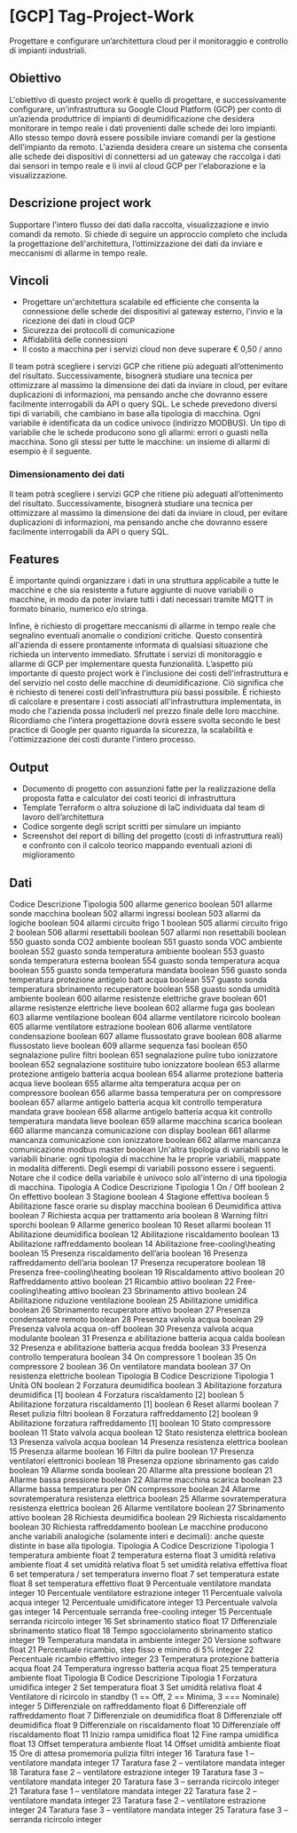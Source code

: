 # [GCP] Tag-Project-Work
Progettare e configurare un’architettura cloud per il monitoraggio e controllo di impianti industriali.

## Obiettivo
L'obiettivo di questo project work è quello di progettare, e successivamente configurare,
un'infrastruttura su Google Cloud Platform (GCP) per conto di un’azienda produttrice di
impianti di deumidificazione che desidera monitorare in tempo reale i dati provenienti dalle
schede dei loro impianti. Allo stesso tempo dovrà essere possibile inviare comandi per la
gestione dell’impianto da remoto. L'azienda desidera creare un sistema che consenta alle
schede dei dispositivi di connettersi ad un gateway che raccolga i dati dai sensori in tempo
reale e li invii al cloud GCP per l'elaborazione e la visualizzazione.

## Descrizione project work
Supportare l'intero flusso dei dati dalla raccolta, visualizzazione e invio comandi da remoto. Si chiede di seguire un approccio completo che includa la progettazione dell'architettura, l’ottimizzazione dei dati da inviare e meccanismi di allarme in tempo reale.

## Vincoli
- Progettare un'architettura scalabile ed efficiente che consenta la connessione delle schede dei dispositivi al gateway esterno, l'invio e la ricezione dei dati in cloud GCP
- Sicurezza dei protocolli di comunicazione
- Affidabilità delle connessioni
- Il costo a macchina per i servizi cloud non deve superare € 0,50 / anno

Il team potrà scegliere i servizi GCP che ritiene più adeguati all’ottenimento del risultato. Successivamente, bisognerà studiare una tecnica per ottimizzare al massimo la dimensione dei dati da inviare in cloud, per evitare duplicazioni di informazioni, ma pensando anche che dovranno essere facilmente interrogabili da API o query SQL. Le schede prevedono diversi tipi di variabili, che cambiano in base alla tipologia di macchina.
Ogni variabile è identificata da un codice univoco (indirizzo MODBUS). Un tipo di variabile che le schede producono sono gli allarmi: errori o guasti nella macchina. Sono gli stessi per tutte le macchine: un insieme di allarmi di esempio è il seguente.

### Dimensionamento dei dati 
Il team potrà scegliere i servizi GCP che ritiene più adeguati all’ottenimento del risultato. Successivamente, bisognerà studiare una tecnica per ottimizzare al massimo la dimensione dei dati da inviare in cloud, per evitare duplicazioni di informazioni, ma pensando anche che dovranno essere facilmente interrogabili da API o query SQL.

## Features
È importante quindi organizzare i dati in una struttura applicabile a tutte le macchine e che sia resistente a future aggiunte di nuove variabili o macchine, in modo da poter inviare tutti i dati necessari tramite MQTT in formato binario, numerico e/o stringa.

Infine, è richiesto di progettare meccanismi di allarme in tempo reale che segnalino eventuali anomalie o condizioni critiche. Questo consentirà all'azienda di essere prontamente informata di qualsiasi situazione che richieda un intervento immediato. Sfruttate i servizi di monitoraggio e allarme di GCP per implementare questa funzionalità.
L’aspetto più importante di questo project work è l'inclusione dei costi dell'infrastruttura e del servizio nel costo delle macchine di deumidificazione. Ciò significa che è richiesto di tenerei costi dell’infrastruttura più bassi possibile. È richiesto di calcolare e presentare i costi associati all'infrastruttura implementata, in modo che l'azienda possa includerli nel prezzo finale delle loro macchine.
Ricordiamo che l’intera progettazione dovrà essere svolta secondo le best practice di Google per quanto riguarda la sicurezza, la scalabilità e l'ottimizzazione dei costi durante l'intero
processo.

## Output
- Documento di progetto con assunzioni fatte per la realizzazione della proposta fatta e calculator dei costi teorici di infrastruttura
- Template Terraform o altra soluzione di IaC individuata dal team di lavoro dell’architettura
- Codice sorgente degli script scritti per simulare un impianto
- Screenshot del report di billing del progetto (costi di infrastruttura reali) e confronto con il calcolo teorico mappando eventuali azioni di miglioramento

## Dati
Codice Descrizione Tipologia
500 allarme generico boolean
501 allarme sonde macchina boolean
502 allarmi ingressi boolean
503 allarmi da logiche boolean
504 allarmi circuito frigo 1 boolean
505 allarmi circuito frigo 2 boolean
506 allarmi resettabili boolean
507 allarmi non resettabili boolean
550 guasto sonda CO2 ambiente boolean
551 guasto sonda VOC ambiente boolean
552 guasto sonda temperatura ambiente boolean
553 guasto sonda temperatura esterna boolean
554 guasto sonda temperatura acqua boolean
555 guasto sonda temperatura mandata boolean
556 guasto sonda temperatura protezione antigelo batt acqua boolean
557 guasto sonda temperatura sbrinamento recuperatore boolean
558 guasto sonda umidità ambiente boolean
600 allarme resistenze elettriche grave boolean
601 allarme resistenze elettriche lieve boolean
602 allarme fuga gas boolean
603 allarme ventilazione boolean
604 allarme ventilatore ricircolo boolean
605 allarme ventilatore estrazione boolean
606 allarme ventilatore condensazione boolean
607 allame flussostato grave boolean
608 allarme flussostato lieve boolean
609 allarme sequenza fasi boolean
650 segnalazione pulire filtri boolean
651 segnalazione pulire tubo ionizzatore boolean
652 segnalazione sostituire tubo ionizzatore boolean
653 allarme protezione antigelo batteria acqua boolean
654 allarme protezione batteria acqua lieve boolean
655 allarme alta temperatura acqua per on compressore boolean
656 allarme bassa temperatura per on compressore boolean
657 allarme antigelo batteria acqua kit controllo temperatura mandata grave boolean
658 allarme antigelo batteria acqua kit controllo temperatura mandata lieve boolean
659 allarme macchina scarica boolean
660 allarme mancanza comunicazione con display boolean
661 allarme mancanza comunicazione con ionizzatore boolean
662 allarme mancanza comunicazione modbus master boolean
Un'altra tipologia di variabili sono le variabili binarie: ogni tipologia di macchine ha le proprie
variabili, mappate in modalità differenti. Degli esempi di variabili possono essere i seguenti.
Notare che il codice della variabile è univoco solo all’interno di una tipologia di macchina.
Tipologia A
Codice Descrizione Tipologia
1 On / Off boolean
2 On effettivo boolean
3 Stagione boolean
4 Stagione effettiva boolean
5 Abilitazione fasce orarie su display macchina boolean
6 Deumidifica attiva boolean
7 Richiesta acqua per trattamento aria boolean
8 Warning filtri sporchi boolean
9 Allarme generico boolean
10 Reset allarmi boolean
11 Abilitazione deumidifica boolean
12 Abilitazione riscaldamento boolean
13 Abilitazione raffreddamento boolean
14 Abilitazione free-cooling\heating boolean
15 Presenza riscaldamento dell’aria boolean
16 Presenza raffreddamento dell’aria boolean
17 Presenza recuperatore boolean
18 Presenza free-cooling\heating boolean
19 Riscaldamento attivo boolean
20 Raffreddamento attivo boolean
21 Ricambio attivo boolean
22 Free-cooling\heating attivo boolean
23 Sbrinamento attivo boolean
24 Abilitazione riduzione ventilazione boolean
25 Abilitazione umidifica boolean
26 Sbrinamento recuperatore attivo boolean
27 Presenza condensatore remoto boolean
28 Presenza valvola acqua boolean
29 Presenza valvola acqua on-off boolean
30 Presenza valvola acqua modulante boolean
31 Presenza e abilitazione batteria acqua calda boolean
32 Presenza e abilitazione batteria acqua fredda boolean
33 Presenza controllo temperatura boolean
34 On compressore 1 boolean
35 On compressore 2 boolean
36 On ventilatore mandata boolean
37 On resistenza elettriche boolean
Tipologia B
Codice Descrizione Tipologia
1 Unità ON boolean
2 Forzatura deumidifica boolean
3 Abilitazione forzatura deumidifica [1] boolean
4 Forzatura riscaldamento [2] boolean
5 Abilitazione forzatura riscaldamento [1] boolean
6 Reset allarmi boolean
7 Reset pulizia filtri boolean
8 Forzatura raffreddamento [2] boolean
9 Abilitazione forzatura raffreddamento [1] boolean
10 Stato compressore boolean
11 Stato valvola acqua boolean
12 Stato resistenza elettrica boolean
13 Presenza valvola acqua boolean
14 Presenza resistenza elettrica boolean
15 Presenza allarme boolean
16 Filtri da pulire boolean
17 Presenza ventilatori elettronici boolean
18 Presenza opzione sbrinamento gas caldo boolean
19 Allarme sonda boolean
20 Allarme alta pressione boolean
21 Allarme bassa pressione boolean
22 Allarme macchina scarica boolean
23 Allarme bassa temperatura per ON compressore boolean
24 Allarme sovratemperatura resistenza elettrica boolean
25 Allarme sovratemperatura resistenza elettrica boolean
26 Allarme ventilatore boolean
27 Sbrinamento attivo boolean
28 Richiesta deumidifica boolean
29 Richiesta riscaldamento boolean
30 Richiesta raffreddamento boolean
Le macchine producono anche variabili analogiche (solamente interi e decimali): anche
queste distinte in base alla tipologia.
Tipologia A
Codice Descrizione Tipologia
1 temperatura ambiente float
2 temperatura esterna float
3 umidità relativa ambiente float
4 set umidità relativa float
5 set umidità relativa effettiva float
6 set temperatura / set temperatura inverno float
7 set temperatura estate float
8 set temperatura effettivo float
9 Percentuale ventilatore mandata integer
10 Percentuale ventilatore estrazione integer
11 Percentuale valvola acqua integer
12 Percentuale umidificatore integer
13 Percentuale valvola gas integer
14 Percentuale serranda free-cooling integer
15 Percentuale serranda ricircolo integer
16 Set sbrinamento statico float
17 Differenziale sbrinamento statico float
18 Tempo sgocciolamento sbrinamento statico integer
19 Temperatura mandata in ambiente integer
20 Versione software float
21 Percentuale ricambio, step fisso e minimo di 5% integer
22 Percentuale ricambio effettivo integer
23 Temperatura protezione batteria acqua float
24 Temperatura ingresso batteria acqua float
25 temperatura ambiente float
Tipologia B
Codice Descrizione Tipologia
1 Forzatura umidifica integer
2 Set temperatura float
3 Set umidità relativa float
4 Ventilatore di ricircolo in standby (1 == Off, 2 == Minima, 3 === Nominale) integer
5 Differenziale on raffreddamento float
6 Differenziale off raffreddamento float
7 Differenziale on deumidifica float
8 Differenziale off deumidifica float
9 Differenziale on riscaldamento float
10 Differenziale off riscaldamento float
11 Inizio rampa umidifica float
12 Fine rampa umidifica float
13 Offset temperatura ambiente float
14 Offset umidità ambiente float
15 Ore di attesa promemoria pulizia filtri integer
16 Taratura fase 1 – ventilatore mandata integer
17 Taratura fase 2 – ventilatore mandata integer
18 Taratura fase 2 – ventilatore estrazione integer
19 Taratura fase 3 – ventilatore mandata integer
20 Taratura fase 3 – serranda ricircolo integer
21 Taratura fase 1 – ventilatore mandata integer
22 Taratura fase 2 – ventilatore mandata integer
23 Taratura fase 2 – ventilatore estrazione integer
24 Taratura fase 3 – ventilatore mandata integer
25 Taratura fase 3 – serranda ricircolo integer

